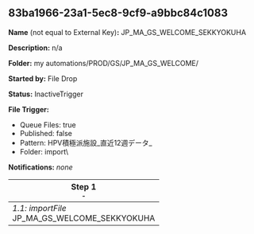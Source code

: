 ## 83ba1966-23a1-5ec8-9cf9-a9bbc84c1083

**Name** (not equal to External Key)**:** JP_MA_GS_WELCOME_SEKKYOKUHA

**Description:** n/a

**Folder:** my automations/PROD/GS/JP_MA_GS_WELCOME/

**Started by:** File Drop

**Status:** InactiveTrigger

**File Trigger:**

* Queue Files: true
* Published: false
* Pattern: HPV積極派施設_直近12週データ_
* Folder:  import\

**Notifications:** _none_


| Step 1<br>_<small>-</small>_ |
| --- |
| _1.1: importFile_<br>JP_MA_GS_WELCOME_SEKKYOKUHA |
